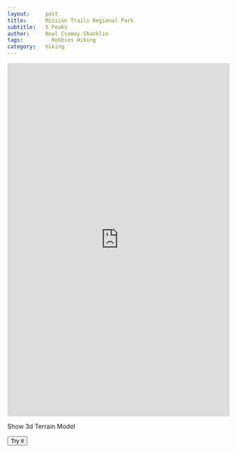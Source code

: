```yaml
---
layout:     post
title:      Mission Trails Regional Park
subtitle:   5 Peaks 
author:     Noel Csomay-Shanklin
tags: 		  Hobbies Hiking
category:   hiking
---
```

<!-- Start Writing Below in Markdown -->

<iframe src='https://www.gaiagps.com/public/c6OkPlwHDqb7LSehAYKhfjzb?embed=True' style='border:none; overflow-y: hidden; background-color:white; min-width: 320px; max-width:1170px; width:100%; height: 800px;' scrolling='no' seamless='seamless'></iframe>

<p>Show 3d Terrain Model</p>

<button onclick="myFunction()">Try it</button>

<div id="myDIV" align="center">
<script src="https://embed.github.com/view/3d/noelc-s/website/gh-pages/stl/missionTrails.stl"></script>
</div>

<script>
function myFunction() {
  var x = document.getElementById("myDIV");
  if (x.style.display === "none") {
    x.style.display = "block";
  } else {
    x.style.display = "none";
  }
}
</script>

